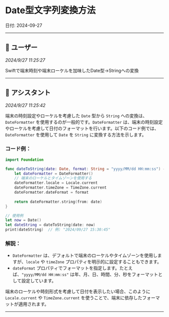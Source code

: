 # Date型文字列変換方法

日付: 2024-09-27

---

## 👤 ユーザー
*2024/9/27 11:25:27*

Swiftで端末時刻や端末ローケルを加味したDate型→Stringへの変換

---

## 🤖 アシスタント
*2024/9/27 11:25:42*

端末の時刻設定やローケルを考慮した `Date` 型から `String` への変換は、`DateFormatter` を使用するのが一般的です。`DateFormatter` は、端末の時刻設定やローケルを考慮して日付のフォーマットを行います。以下のコード例では、`DateFormatter` を使用して `Date` を `String` に変換する方法を示します。

### コード例：

```swift
import Foundation

func dateToString(date: Date, format: String = "yyyy/MM/dd HH:mm:ss") -> String {
    let dateFormatter = DateFormatter()
    // 端末のローケルとタイムゾーンを使用する
    dateFormatter.locale = Locale.current
    dateFormatter.timeZone = TimeZone.current
    dateFormatter.dateFormat = format
    
    return dateFormatter.string(from: date)
}

// 使用例
let now = Date()
let dateString = dateToString(date: now)
print(dateString)  // 例: "2024/09/27 15:30:45"
```

### 解説：
- `DateFormatter` は、デフォルトで端末のローケルやタイムゾーンを使用しますが、`locale` や `timeZone` プロパティを明示的に設定することもできます。
- `dateFormat` プロパティでフォーマットを指定します。たとえば、`"yyyy/MM/dd HH:mm:ss"` は年、月、日、時間、分、秒をフォーマットとして設定しています。

端末のローケルや時刻形式を考慮して日付を表示したい場合、このように `Locale.current` や `TimeZone.current` を使うことで、端末に依存したフォーマットが適用されます。

---
